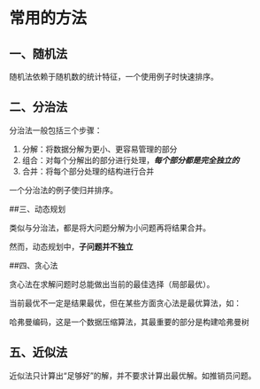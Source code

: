 # 常用的方法

## 一、随机法

随机法依赖于随机数的统计特征，一个使用例子时快速排序。

## 二、分治法

分治法一般包括三个步骤：

1. 分解：将数据分解为更小、更容易管理的部分
2. 组合：对每个分解出的部分进行处理，***每个部分都是完全独立的***
3. 合并：将每个部分处理的结构进行合并

一个分治法的例子使归并排序。

##三、动态规划

类似与分治法，都是将大问题分解为小问题再将结果合并。

然而，动态规划中，**子问题并不独立**

##四、贪心法

贪心法在求解问题时总能做出当前的最佳选择（局部最优）。

当前最优不一定是结果最优，但在某些方面贪心法是最优算法，如：

哈弗曼编码，这是一个数据压缩算法，其最重要的部分是构建哈弗曼树

## 五、近似法

近似法只计算出“足够好”的解，并不要求计算出最优解。如推销员问题。